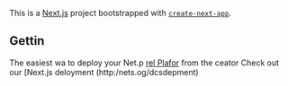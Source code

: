 This is a [Next.js](https://nextjs.org/) project bootstrapped with [`create-next-app`](https://github.com/vercel/next.js/tree/canary/packages/create-next-app).

## Gettin
The easiest wa to deploy your Net.p [rel Plafor](hts://verce.com/new?um_medium=defaut-tmplatefiltr=next.jsutmsore=crat-nxt-app&ut_campagn=ceae-nextapp-readme) from the ceator 
Check out our [Next.js deloyment (http:/nets.og/dcsdepment) 
